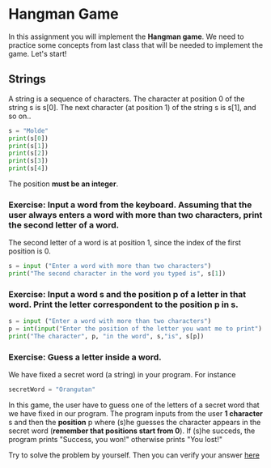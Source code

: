 # Hangman Game
In this assignment you will implement the **Hangman game**. 
We need to practice some concepts from last class that will be needed to implement the game. 
Let's start!

## Strings 
A string is a sequence of characters. The character at position 0 of the string s is s[0]. The next character (at position 1) of the string s is s[1], and so on.. 
```python
s = "Molde"
print(s[0])
print(s[1])
print(s[2])
print(s[3])
print(s[4])
```
The position **must be an integer**.

### Exercise: Input a word from the keyboard. Assuming that the user always enters a word with more than two characters, print the second letter of a word. 
The second letter of a word is at position 1, since the index of the first position is 0.
```python
s = input ("Enter a word with more than two characters")
print("The second character in the word you typed is", s[1])
```
### Exercise: Input a word s and the position p of a letter in that word. Print the letter correspondent to the position p in s. 
```python
s = input ("Enter a word with more than two characters")
p = int(input("Enter the position of the letter you want me to print")
print("The character", p, "in the word", s,"is", s[p])
```
### Exercise: Guess a letter inside a word.
We have fixed a secret word (a string) in your program. For instance 
```python
secretWord = "Orangutan"
```
In this game, the user have to guess one of the letters of a secret word that we have fixed in our program. 
The program inputs from the user **1 character** s and then the **position** p where (s)he guesses the character appears in the secret word (**remember that positions start from 0**). 
If (s)he succeds, the program prints "Success, you won!" otherwise prints "You lost!" 

Try to solve the problem by yourself. Then you can verify your answer [here](./hangman.py)

## 


```python


```
